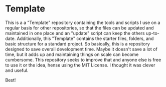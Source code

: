 # Template
This is a a "Template" repository containing the tools and scripts I use on a regular basis for other repositories, 
so that the files can be updated and maintained in one place and an "update" script can keep the others up-to-date. 
Additionally, this "Template" contains the starter files, folders, and basic structure for a standard project. So 
basically, this is a repository designed to save overall development time. Maybe it doesn't save a lot of time, but
it adds up and maintaining things on scale can become cumbersome. This repository seeks to improve that and anyone
else is free to use it or the idea, hense using the MIT License. I thought it was clever and useful.

Best!


